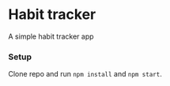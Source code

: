 # Habit tracker

A simple habit tracker app

### Setup

Clone repo and run `npm install` and `npm start`.